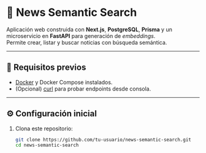 # 📰 News Semantic Search

Aplicación web construida con **Next.js**, **PostgreSQL**, **Prisma** y un microservicio en **FastAPI** para generación de *embeddings*.  
Permite crear, listar y buscar noticias con búsqueda semántica.

---

## 🚀 Requisitos previos

- [Docker](https://www.docker.com/products/docker-desktop/) y Docker Compose instalados.
- (Opcional) [curl](https://curl.se/) para probar endpoints desde consola.

---

## ⚙️ Configuración inicial

1. Clona este repositorio:

   ```bash
   git clone https://github.com/tu-usuario/news-semantic-search.git
   cd news-semantic-search
